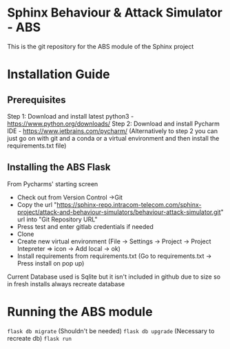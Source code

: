# Sphinx Behaviour & Attack Simulator - ABS
This is the git repository for the ABS  module of the Sphinx project

# Installation Guide

## Prerequisites

Step 1:  Download and install latest python3 - https://www.python.org/downloads/
Step 2:  Download and install Pycharm IDE - https://www.jetbrains.com/pycharm/
         (Alternatively to step 2 you can just go on with git and a conda or a
         virtual environment and then install the requirements.txt file)

## Installing the ABS Flask 
From Pycharms' starting screen

* Check out from Version Control ->Git
*  Copy the url "https://sphinx-repo.intracom-telecom.com/sphinx-project/attack-and-behaviour-simulators/behaviour-attack-simulator.git" url into "Git Repository URL"
*  Press test and enter gitlab credentials if needed
*  Clone
*  Create new virtual environment (File -> Settings -> Project -> Project Intepreter => icon -> Add local -> ok)
*  Install requirements from requirements.txt (Go to requirements.txt -> Press install on pop up)

Current Database used is Sqlite but it isn't included in github due to size so
in fresh installs always recreate database 
# Running the ABS module
`flask db migrate` (Shouldn't be needed)
`flask db upgrade` (Necessary to recreate db)
`flask run`